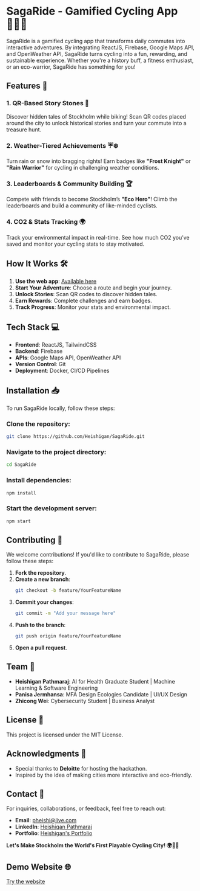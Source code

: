 # SagaRide - Gamified Cycling App 🚴‍♂️✨


SagaRide is a gamified cycling app that transforms daily commutes into interactive adventures. By integrating ReactJS, Firebase, Google Maps API, and OpenWeather API, SagaRide turns cycling into a fun, rewarding, and sustainable experience. Whether you're a history buff, a fitness enthusiast, or an eco-warrior, SagaRide has something for you!

## Features 🌟

### 1. QR-Based Story Stones 📖
Discover hidden tales of Stockholm while biking! Scan QR codes placed around the city to unlock historical stories and turn your commute into a treasure hunt.


### 2. Weather-Tiered Achievements ☔❄️
Turn rain or snow into bragging rights! Earn badges like **"Frost Knight"** or **"Rain Warrior"** for cycling in challenging weather conditions.


### 3. Leaderboards & Community Building 🏆
Compete with friends to become Stockholm’s **"Eco Hero"**! Climb the leaderboards and build a community of like-minded cyclists.


### 4. CO2 & Stats Tracking 🌍
Track your environmental impact in real-time. See how much CO2 you’ve saved and monitor your cycling stats to stay motivated.


## How It Works 🛠️
1. **Use the web app**: [Available here](https://saga-ride-stockholm.vercel.app/) <!-- Replace with a link to your demo video -->
2. **Start Your Adventure**: Choose a route and begin your journey.
3. **Unlock Stories**: Scan QR codes to discover hidden tales.
4. **Earn Rewards**: Complete challenges and earn badges.
5. **Track Progress**: Monitor your stats and environmental impact.

## Tech Stack 💻
- **Frontend**: ReactJS, TailwindCSS
- **Backend**: Firebase
- **APIs**: Google Maps API, OpenWeather API
- **Version Control**: Git
- **Deployment**: Docker, CI/CD Pipelines

## Installation 📥
To run SagaRide locally, follow these steps:

### Clone the repository:
```bash
git clone https://github.com/Heishigan/SagaRide.git
```

### Navigate to the project directory:
```bash
cd SagaRide
```

### Install dependencies:
```bash
npm install
```

### Start the development server:
```bash
npm start
```

## Contributing 🤝
We welcome contributions! If you'd like to contribute to SagaRide, please follow these steps:

1. **Fork the repository**.
2. **Create a new branch**:
   ```bash
   git checkout -b feature/YourFeatureName
   ```
3. **Commit your changes**:
   ```bash
   git commit -m "Add your message here"
   ```
4. **Push to the branch**:
   ```bash
   git push origin feature/YourFeatureName
   ```
5. **Open a pull request**.

## Team 👥
- **Heishigan Pathmaraj**: AI for Health Graduate Student | Machine Learning & Software Engineering
- **Panisa Jermhansa**: MFA Design Ecologies Candidate | UI/UX Design
- **Zhicong Wei**: Cybersecurity Student | Business Analyst

## License 📜
This project is licensed under the MIT License.

## Acknowledgments 🙏
- Special thanks to **Deloitte** for hosting the hackathon.
- Inspired by the idea of making cities more interactive and eco-friendly.

## Contact 📧
For inquiries, collaborations, or feedback, feel free to reach out:

- **Email**: [pheishi@live.com](mailto:pheishi@live.com)
- **LinkedIn**: [Heishigan Pathmaraj](https://www.linkedin.com/in/heishigan/)
- **Portfolio**: [Heishigan's Portfolio](https://heishigan.itch.io)


**Let's Make Stockholm the World's First Playable Cycling City! 🌍🚴‍♀️**

## Demo Website 🌐
[Try the website](https://saga-ride-stockholm.vercel.app/) <!-- Replace with a link to your demo video -->
